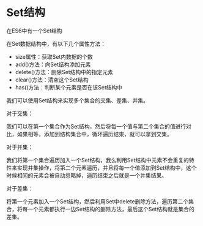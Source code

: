# Set结构

在ES6中有一个Set结构

在Set数据结构中，有以下几个属性方法：

- size属性：获取Set内数据的个数
- add()方法：向Set结构添加元素
- delete()方法：删除Set结构中的指定元素
- clear()方法：清空这个Set结构
- has()方法：判断某个元素是否在该Set结构中

我们可以使用Set结构来实现多个集合的交集、差集、并集。

对于交集：

​	我们可以在第一个集合作为Set结构，然后将每一个值与第二个集合的值进行对比，如果相等，添加到结构集合中，循环遍历结束，就可以拿到交集。

对于并集：

​	我们将第一个集合遍历加入一个Set结构，我么利用Set结构中元素不会重复的特性来实现并集操作，将第二个元素遍历，并且将每一个值添加到Set结构中，这个时候相同的元素会被自动忽略掉，遍历结束之后就是一个并集结果。

对于差集：

​	将第一个元素加入一个Set结构，然后利用Set中delete删除方法，遍历第二个集合，将每一个元素都执行一边Set结构的删除方法，最后这个Set结构就是集合的差集。